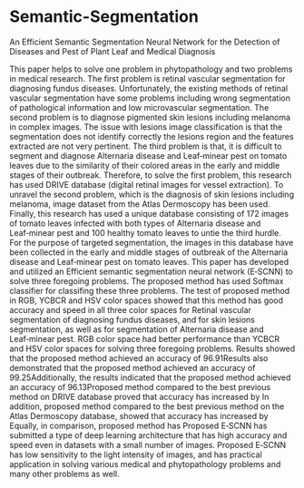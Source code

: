 # Semantic-Segmentation
An Efficient Semantic Segmentation Neural Network for the Detection of Diseases and Pest of Plant Leaf and Medical Diagnosis

This paper helps to solve one problem in phytopathology and two problems in medical research.
The first problem is retinal vascular segmentation for diagnosing fundus diseases. Unfortunately,
the existing methods of retinal vascular segmentation have some problems including wrong segmentation
of pathological information and low microvascular segmentation. The second problem
is to diagnose pigmented skin lesions including melanoma in complex images. The issue
with lesions image classification is that the segmentation does not identify correctly the lesions
region and the features extracted are not very pertinent. The third problem is that, it is difficult
to segment and diagnose Alternaria disease and Leaf‑minear pest on tomato leaves due to
the similarity of their colored areas in the early and middle stages of their outbreak. Therefore,
to solve the first problem, this research has used DRIVE database (digital retinal images for vessel
extraction). To unravel the second problem, which is the diagnosis of skin lesions including
melanoma, image dataset from the Atlas Dermoscopy has been used. Finally, this research has
used a unique database consisting of 172 images of tomato leaves infected with both types of
Alternaria disease and Leaf‑minear pest and 100 healthy tomato leaves to untie the third hurdle.
For the purpose of targeted segmentation, the images in this database have been collected in
the early and middle stages of outbreak of the Alternaria disease and Leaf‑minear pest on tomato
leaves. This paper has developed and utilized an Efficient semantic segmentation neural network
(E‑SCNN) to solve three foregoing problems. The proposed method has used Softmax classifier
for classifing these three problems. The test of proposed method in RGB, YCBCR and HSV color
spaces showed that this method has good accuracy and speed in all three color spaces for Retinal
vascular segmentation of diagnosing fundus diseases, and for skin lesions segmentation, as
well as for segmentation of Alternaria disease and Leaf‑minear pest. RGB color space had better
performance than YCBCR and HSV color spaces for solving three foregoing problems. Results
showed that the proposed method achieved an accuracy of 96.91Results also demonstrated that
the proposed method achieved an accuracy of 99.25Additionally, the results indicated that the
proposed method achieved an accuracy of 96.13Proposed method compared to the best previous
method on DRIVE database proved that accuracy has increased by In addition, proposed
method compared to the best previous method on the Atlas Dermoscopy database, showed that
accuracy has increased by Equally, in comparison, proposed method has Proposed E‑SCNN has
submitted a type of deep learning architecture that has high accuracy and speed even in datasets
with a small number of images. Proposed E‑SCNN has low sensitivity to the light intensity of images,
and has practical application in solving various medical and phytopathology problems and
many other problems as well.
